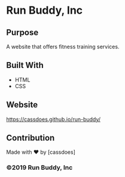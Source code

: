 # Run Buddy, Inc

## Purpose
A website that offers fitness training services. 

## Built With
* HTML
* CSS

## Website
https://cassdoes.github.io/run-buddy/

## Contribution
Made with ❤️ by [cassdoes]

### ©️2019 Run Buddy, Inc 

